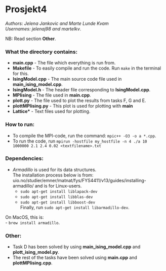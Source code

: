 # Prosjekt4
*Authors: Jelena Jankovic and Marte Lunde Kvam*  
*Usernames: jelenaj98 and martelkv*.  

NB: Read section **Other**.  

### What the directory contains:
- **main.cpp** - The file which everything is run from.  
- **Makefile** - To easily compile and run the code. Run ```make``` in the terminal for this.    
- **IsingModel.cpp** - The main source code file used in **main_ising_model.cpp**.  
- **IsingModel.h** - The header file corresponding to **IsingModel.cpp**.  
- **MPIising** - The file used in **main.cpp**.  
- **plott.py** - The file used to plot the results from tasks F, G and E.  
- **plottMPIising.py** - This plot is used for plotting with **main**
- **Lattice\*** - Text files used for plotting.   


### How to run:
- To compile the MPI-code, run the command: ```mpic++ -O3 -o a *.cpp```.   
- To run the code, run ```mpirun -hostfile my_hostfile -n 4 ./a 10 1000000 2.1 2.4 0.02 <textfilename>.txt     ```


### Dependencies:
- *Armadillo* is used for its data structures.  
The installation process below is from: uio.no/studier/emner/matnat/fys/FYS4411/v13/guides/installing-armadillo/ and is for Linux-users.   
    - ```sudo apt-get install liblapack-dev```  
    - ```sudo apt-get install libblas-dev```  
    - ```sudo apt-get install libboost-dev```  
    Finally, run ```sudo apt-get install libarmadillo-dev```.  

On MacOS, this is:  
    - ```brew install armadillo```.  


### Other:
- Task D has been solved by using **main_ising_model.cpp** and **plott_ising_model.py**.      
- The rest of the tasks have been solved using **main.cpp** and **plottMPIising.cpp**.  

